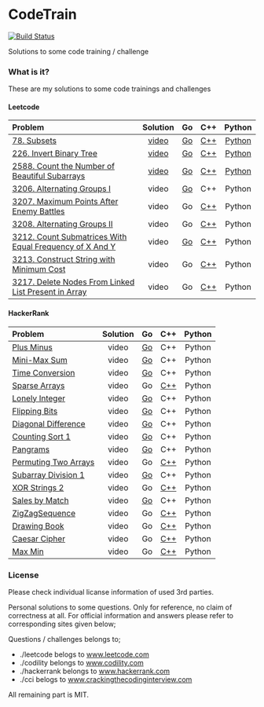 # CodeTrain
[![Build Status](https://travis-ci.org/sifaserdarozen/CodeTrain.png)](https://travis-ci.org/sifaserdarozen/CodeTrain)

Solutions to some code training / challenge

### What is it?
These are my solutions to some code trainings and challenges

#### Leetcode
| Problem | Solution | Go | C++ | Python |
| :----------------------------- |:---------------:| :---------------:| :---------------: | :---------------: |
| [78. Subsets](https://leetcode.com/problems/subsets/description/)    | [video](https://youtu.be/QbKBaZn3rrU) | [Go](https://github.com/sifaserdarozen/CodeTrain/blob/master/leetcode/0078-Subsets/solution.go) | [C++](https://github.com/sifaserdarozen/CodeTrain/blob/master/leetcode/0078-Subsets/solution.cpp) | [Python](https://github.com/sifaserdarozen/CodeTrain/blob/master/leetcode/0078-Subsets/solution.py) | 
| [226. Invert Binary Tree](https://leetcode.com/problems/invert-binary-tree/description/)    | [video](https://youtu.be/AgkI2wtOzqg) | [Go](https://github.com/sifaserdarozen/CodeTrain/blob/master/leetcode/0226-InvertBinaryTree/solution.go) | [C++](https://github.com/sifaserdarozen/CodeTrain/blob/master/leetcode/0226-InvertBinaryTree/solution.cpp) | [Python](https://github.com/sifaserdarozen/CodeTrain/blob/master/leetcode/0226-InvertBinaryTree/solution.py) | 
| [2588. Count the Number of Beautiful Subarrays](https://leetcode.com/problems/count-the-number-of-beautiful-subarrays/description/)    | [video](https://youtu.be/XBd9SNdaHmc) | [Go](https://github.com/sifaserdarozen/CodeTrain/blob/master/leetcode/2588-CountTheNumberOfBeautifulSubarrays/solution.go) | [C++](https://github.com/sifaserdarozen/CodeTrain/blob/master/leetcode/2588-CountTheNumberOfBeautifulSubarrays/solution.cpp) | [Python](https://github.com/sifaserdarozen/CodeTrain/blob/master/leetcode/2588-CountTheNumberOfBeautifulSubarrays/solution.py) |
| [3206. Alternating Groups I](https://leetcode.com/problems/alternating-groups-i/)    | video | [Go](https://github.com/sifaserdarozen/CodeTrain/blob/master/leetcode/3206-AlternatingGroupsI/solution.go) | C++ | Python |
| [3207. Maximum Points After Enemy Battles](https://leetcode.com/problems/maximum-points-after-enemy-battles/description/)    | video | Go | [C++](https://github.com/sifaserdarozen/CodeTrain/leetcode/3207-MaximumPointsAfterEnemyBattles/solution.cpp) | Python |
| [3208. Alternating Groups II](https://leetcode.com/problems/alternating-groups-ii/description/)    | video | Go | [C++](https://github.com/sifaserdarozen/CodeTrain/leetcode/3208-AlternatingGroupsII/solution.cpp) | Python |
| [3212. Count Submatrices With Equal Frequency of X And Y](https://leetcode.com/problems/count-submatrices-with-equal-frequency-of-x-and-y/)    | video | [Go](https://github.com/sifaserdarozen/CodeTrain/blob/master/leetcode/3212-CountSubmatricesWithEqualFrequencyOfXAndY/solution.go) | [C++](https://github.com/sifaserdarozen/CodeTrain/blob/master/leetcode/3212-CountSubmatricesWithEqualFrequencyOfXAndY/solution.cpp) | Python |
| [3213. Construct String with Minimum Cost](https://leetcode.com/problems/construct-string-with-minimum-cost/description/)    | video | Go | [C++](https://github.com/sifaserdarozen/CodeTrain/blob/master/leetcode/3213-ConstructStringWithMinimumCost/solution.cpp) | Python |
| [3217. Delete Nodes From Linked List Present in Array](https://leetcode.com/problems/delete-nodes-from-linked-list-present-in-array/description/)    | video | Go | [C++](https://github.com/sifaserdarozen/CodeTrain/blob/master/leetcode/3217-DeleteNodesFromLinkedListPresentInArray/solution.cpp) | Python |


#### HackerRank
| Problem | Solution | Go | C++ | Python |
| :----------------------------- |:---------------:| :---------------:| :---------------: | :---------------: |
| [Plus Minus](https://www.hackerrank.com/challenges/one-month-preparation-kit-plus-minus/problem)    | video | [Go](https://github.com/sifaserdarozen/CodeTrain/blob/master/hackerrank/PlusMinus/solution.go) | C++ | Python |
| [Mini-Max Sum](https://www.hackerrank.com/challenges/one-month-preparation-kit-mini-max-sum/problem)    | video | [Go](https://github.com/sifaserdarozen/CodeTrain/blob/master/hackerrank/MinMaxSum/solution.go) | C++ | Python |
| [Time Conversion](https://www.hackerrank.com/challenges/one-month-preparation-kit-time-conversion/problem)    | video | [Go](https://github.com/sifaserdarozen/CodeTrain/blob/master/hackerrank/TimeConversion/solution.go) | C++ | Python | 
| [Sparse Arrays](https://www.hackerrank.com/challenges/one-month-preparation-kit-sparse-arrays/problem)    | video | Go | [C++](https://github.com/sifaserdarozen/CodeTrain/blob/master/hackerrank/SparseArrays/solution.cpp) | Python | 
| [Lonely Integer](https://www.hackerrank.com/challenges/one-month-preparation-kit-lonely-integer/problem)    | video | [Go](https://github.com/sifaserdarozen/CodeTrain/blob/master/hackerrank/LonelyInteger/solution.go) | C++ | Python | 
| [Flipping Bits](https://www.hackerrank.com/challenges/one-month-preparation-kit-flipping-bits/problem)    | video | [Go](https://github.com/sifaserdarozen/CodeTrain/blob/master/hackerrank/FlippingBits/solution.go) | C++ | Python | 
| [Diagonal Difference](https://www.hackerrank.com/challenges/one-month-preparation-kit-diagonal-difference/problem)    | video | [Go](https://github.com/sifaserdarozen/CodeTrain/blob/master/hackerrank/DiagonalDifference/solution.go) | C++ | Python | 
| [Counting Sort 1](https://www.hackerrank.com/challenges/one-month-preparation-kit-countingsort1/problem)    | video | [Go](https://github.com/sifaserdarozen/CodeTrain/blob/master/hackerrank/CountingSortI/solution.go) | C++ | Python | 
| [Pangrams](https://www.hackerrank.com/challenges/one-month-preparation-kit-pangrams/problem)    | video | [Go](https://github.com/sifaserdarozen/CodeTrain/blob/master/hackerrank/Pangrams/solution.go) | C++ | Python | 
| [Permuting Two Arrays](https://www.hackerrank.com/challenges/one-month-preparation-kit-two-arrays/problem)    | video | Go | [C++](https://github.com/sifaserdarozen/CodeTrain/blob/master/hackerrank/PermutingTwoArrays/solution.cpp) | Python | 
| [Subarray Division 1](https://www.hackerrank.com/challenges/one-month-preparation-kit-the-birthday-bar/problem)    | video | [Go](https://github.com/sifaserdarozen/CodeTrain/blob/master/hackerrank/SubarrayDivisionI/solution.go) | C++ | Python | 
| [XOR Strings 2](https://www.hackerrank.com/challenges/one-month-preparation-kit-strings-xor/problem)    | video | Go | [C++](https://github.com/sifaserdarozen/CodeTrain/blob/master/hackerrank/XORStringsII/solution.cpp) | Python | 
| [Sales by Match](https://www.hackerrank.com/challenges/one-month-preparation-kit-sock-merchant/problem)    | video | [Go](https://github.com/sifaserdarozen/CodeTrain/blob/master/hackerrank/SalesByMatch/solution.go) | C++ | Python | 
| [ZigZagSequence](https://www.hackerrank.com/challenges/one-month-preparation-kit-zig-zag-sequence/problem)    | video | Go | [C++](https://github.com/sifaserdarozen/CodeTrain/blob/master/hackerrank/ZigZagSequence/solution.cpp) | Python | 
| [Drawing Book](https://www.hackerrank.com/challenges/one-month-preparation-kit-drawing-book/problem)    | video | Go | [C++](https://github.com/sifaserdarozen/CodeTrain/blob/master/hackerrank/DrawingBook/solution.go) | Python | 
| [Caesar Cipher](https://www.hackerrank.com/challenges/one-month-preparation-kit-caesar-cipher-1/problem)    | video | Go | [C++](https://github.com/sifaserdarozen/CodeTrain/blob/master/hackerrank/CaesarCipher/solution.cppp) | Python | 
| [Max Min](https://www.hackerrank.com/challenges/one-month-preparation-kit-angry-children/problem)    | video | Go | [C++](https://github.com/sifaserdarozen/CodeTrain/blob/master/hackerrank/MaxMin/solution.cpp) | Python | 


### License
Please check individual licanse information of used 3rd parties.

Personal solutions to some questions. Only for reference, no claim of correctness at all.
For official information and answers please refer to corresponding sites given below;

Questions / challenges belongs to;
* ./leetcode belogs to www.leetcode.com
* ./codility belongs to www.codility.com
* ./hackerrank belongs to www.hackerrank.com
* ./cci belogs to www.crackingthecodinginterview.com

All remaining part is MIT.

